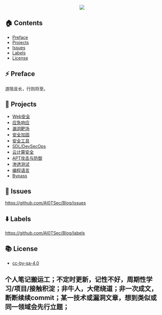 <p align="center"><img src="https://ai0tsec.github.io/Blog/images/AboutMe.png"></p>

## 🏠 Contents

- [Preface](#Preface)
- [Projects](https://github.com/AI0TSec/Blog/projects)
- [Issues](https://github.com/AI0TSec/Blog/issues)
- [Labels](https://github.com/AI0TSec/Blog/labels)
- [License](#License)

## ⚡️ Preface

道阻且长，行则将至。

## 🚀 Projects

- [Web安全](https://github.com/AI0TSec/Blog/projects/9)
- [应急响应](https://github.com/AI0TSec/Blog/projects/2)
- [漏洞靶场](https://github.com/AI0TSec/Blog/projects/7)
- [安全加固](https://github.com/AI0TSec/Blog/projects/6)
- [安全工具](https://github.com/AI0TSec/Blog/projects/8)
- [SDL/DevSecOps](https://github.com/AI0TSec/Blog/projects/5)
- [云计算安全](https://github.com/AI0TSec/Blog/projects/4)
- [APT攻击与防御](https://github.com/AI0TSec/Blog/projects/3)
- [渗透测试](https://github.com/AI0TSec/Blog/projects/1)
- [编程语言](https://github.com/AI0TSec/Blog/projects/11)
- [Bypass](https://github.com/AI0TSec/Blog/projects/10)

## 📝 Issues

https://github.com/AI0TSec/Blog/issues

## ⬇️ Labels

https://github.com/AI0TSec/Blog/labels

## 📚 License

- [cc-by-sa-4.0](https://choosealicense.com/licenses/cc-by-sa-4.0/)

## 个人笔记搬运工；不定时更新，记性不好，周期性学习/项目/接触积淀；非牛人，大佬绕道；非一次成文，断断续续commit；某一技术或漏洞文章，想到类似或同一领域会先行立题；
